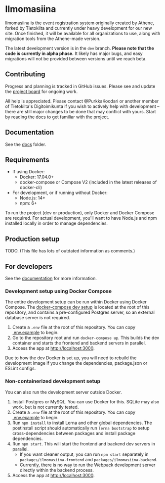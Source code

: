 # Ilmomasiina

Ilmomasiina is the event registration system originally created by Athene, forked by Tietokilta and currently under
heavy development for our new site. Once finished, it will be available for all organizations to use, along with
migration tools from the Athene-made version.

The latest development version is in the `dev` branch. **Please note that the code is currently in alpha phase.**
It likely has major bugs, and easy migrations will not be provided between versions until we reach beta.

## Contributing

Progress and planning is tracked in GitHub issues.
Please see and update the [project board](https://github.com/Tietokilta/ilmomasiina/projects/1) for ongoing work.

All help is appreciated. Please contact @PurkkaKoodari or another member of Tietokilta's Digitoimikunta if you wish to
actively help with development &ndash; there are still major changes to be done that may conflict with yours.
Start by reading the [docs](docs/README.md) to get familiar with the project.

## Documentation

See the [docs](docs/README.md) folder.

## Requirements

- If using Docker:
   - Docker: 17.04.0+
   - docker-compose or Compose V2 (included in the latest releases of docker-cli)
- For development, or if running without Docker:
   - Node.js: 14+
   - npm: 6+

To run the project (dev or production), only Docker and Docker Compose are required.
For actual development, you'll want to have Node.js and npm installed locally in order to manage dependencies.

<!--
### Create fake data
Use `docker exec ilmomasiina_backend_1 npm run create-fake-data` to create some data to dockerized Ilmomasiina.
The server does not like an empty database, so this is a really good idea to do when first starting the server.
-->

<!--
## MySQL Setup
Only follow this if you don't use the Docker container.

### Mac
1. Install `mysql` (8.x) with Homebrew (https://gist.github.com/nrollr/3f57fc15ded7dddddcc4e82fe137b58e)
2. Start the mysql service with `brew services start mysql`
3. Open the mysql terminal with `mysql -u root`
4. In the mysql terminal, create a new user e.g.
   `CREATE USER 'juuso'@'localhost' IDENTIFIED WITH mysql_native_password BY 'password';`
5. Fix permissions (this is probably too permissive, but it works):
   `GRANT ALL PRIVILEGES ON *.* TO 'sampo'@'localhost' WITH GRANT OPTION;`
6. Type `exit` to exit the mysql terminal, and sign in with your new user e.g. `mysql -u juuso -p password`
7. Create the `ilmomasiina` database with `CREATE DATABASE ilmomasiina;`

### Ubuntu
1. Install mysql with `sudo apt install mysql-server`
2. Service should start automatically
3. Same as with Mac, but use `sudo mysql -u root`
4. Follow Mac instructions
5. Fix permissions (this is probably too permissive, but it works): `GRANT ALL PRIVILEGES ON *.* TO 'sampo'@'localhost' WITH GRANT OPTION;`
6. Exit with `exit` and sign in with your new user e. g. `mysql -u juuso -p` (don't use `mysql -u juuso -p password`)
7. Follow Mac instructions step 6
-->

## Production setup

TODO. (This file has lots of outdated information as comments.)

## For developers

See the [documentation](docs/README.md) for more information.

### Development setup using Docker Compose

The entire development setup can be run within Docker using Docker Compose. The
[docker-compose dev setup](./docker-compose.yml) is located at the root of this repository, and contains a
pre-configured Postgres server, so an external database server is not required.

1. Create a `.env` file at the root of this repository. You can copy [.env.example](./.env.example) to begin.
2. Go to the repository root and run `docker-compose up`. This builds the dev container and starts the frontend and
   backend servers in parallel.
3. Access the app at <http://localhost:3000>.

Due to how the dev Docker is set up, you will need to rebuild the development image if you change the dependencies,
package.json or ESLint configs.

### Non-containerized development setup

You can also run the development server outside Docker.

1. Install Postgres or MySQL. You can use Docker for this. SQLite may also work. but is not currently tested.
2. Create a `.env` file at the root of this repository. You can copy [.env.example](./.env.example) to begin.
3. Run `npm install` to install Lerna and other global dependencies. The postinstall script should automatically run
   `lerna bootstrap` to setup cross-dependencies between packages and install package dependencies.
4. Run `npm start`. This will start the frontend and backend dev servers in parallel.
   - If you want cleaner output, you can run `npm start` separately in `packages/ilmomasiina-frontend` and
     `packages/ilmomasiina-backend`.
   - Currently, there is no way to run the Webpack development server directly within the backend process.
5. Access the app at <http://localhost:3000>.

<!-- TODO
### Creating first admin user
> By default, only logged-in admin users can create new admin users using the `/admin` endpoint.
> To create the first one, admin registration needs to be allowed.

Allow admin registration temporarily by adding this line to the `.env` file:
```
ADMIN_REGISTRATION_ALLOWED=true
```

If the Ilmomasiina was already running, restart it to apply the new env configuration.

Now, create a new user with POST request to `/admin`.
Below is an example using curl:
```
curl 'http://localhost:3000/api/users' \
     -H 'Content-Type: application/json' \
     --data-binary '{ "email": "ville@athene.fi", "password": "password" }'
```

**Important**: Disallow admin user creation by removing the previously added line from the `.env` file and restarting
the docker containers.

## Mailgun setup

Mailgun provides 10 000 free messages per month which is suitable for small projects. With minor changes sending mail could be also done via Sendgrid. Using your own mail server gets you labelled as spam pretty fast.

Add mailgun credentials to .env configuration.

## Production

**Important**: Ilmomasiina is currently on alpha stage. Use it with your own risk.

Example of `.htaccess` config:

```
<IfModule mod_rewrite.c>
    RewriteEngine On
    RewriteBase /
    RewriteRule ^ilmo$ ilmo/ [NC,R=301,L]
    RewriteRule ^ilmo/$ http://0.0.0.0:2011/ [P,L]
    RewriteCond %{REQUEST_FILENAME} !-f
    RewriteCond %{REQUEST_FILENAME} !-d
    RewriteRule ^ilmo/(.*)$ http://0.0.0.0:2011/$1 [P,L]
</IfModule>
```

Example of relevant lines in .env file

```
EMAIL_BASE_URL=https://athene.fi
PATH_PREFIX=/ilmo
PORT=2011
```

With some hosting providers (such as Otax) you might need to request the access to the port.
Running production version within pm2 is recommended

### Updating production

```
git pull otax/master
npm run compile
pm2 restart prod-server
```
-->